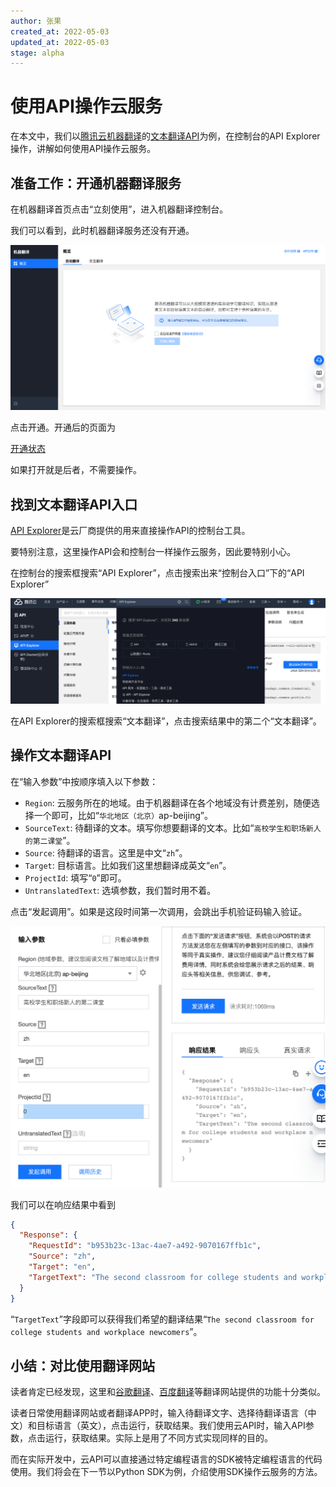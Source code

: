 ```yaml
---
author: 张果
created_at: 2022-05-03
updated_at: 2022-05-03
stage: alpha
---
```


# 使用API操作云服务

在本文中，我们以[腾讯云机器翻译](https://cloud.tencent.com/product/tmt)的[文本翻译API](https://cloud.tencent.com/document/product/551/15619)为例，在控制台的API Explorer操作，讲解如何使用API操作云服务。

## 准备工作：开通机器翻译服务

在机器翻译首页点击“立刻使用”，进入机器翻译控制台。

我们可以看到，此时机器翻译服务还没有开通。

![未开通状态](2_images/service_not_registered.png)

点击开通。开通后的页面为

[开通状态](2_images/service_registered.png)

如果打开就是后者，不需要操作。

## 找到文本翻译API入口

[API Explorer](https://console.cloud.tencent.com/api/explorer?Product=cvm&Version=2017-03-12&Action=DescribeZones&SignVersion=)是云厂商提供的用来直接操作API的控制台工具。

要特别注意，这里操作API会和控制台一样操作云服务，因此要特别小心。

在控制台的搜索框搜索“API Explorer”，点击搜索出来“控制台入口”下的“API Explorer”

![搜索API Explorer](2_images/search_api_explorer.png)

在API Explorer的搜索框搜索“文本翻译”，点击搜索结果中的第二个“文本翻译”。

## 操作文本翻译API

在“输入参数”中按顺序填入以下参数：

- `Region`: 云服务所在的地域。由于机器翻译在各个地域没有计费差别，随便选择一个即可，比如“`华北地区（北京）`ap-beijing”。
- `SourceText`: 待翻译的文本。填写你想要翻译的文本。比如“`高校学生和职场新人的第二课堂`”。
- `Source`: 待翻译的语言。这里是中文“`zh`”。
- `Target`: 目标语言。比如我们这里想翻译成英文“`en`”。
- `ProjectId`: 填写“`0`”即可。
- `UntranslatedText`: 选填参数，我们暂时用不着。

点击“发起调用”。如果是这段时间第一次调用，会跳出手机验证码输入验证。

![API调用结果](2_images/api_result.png)

我们可以在响应结果中看到

```json
{
  "Response": {
    "RequestId": "b953b23c-13ac-4ae7-a492-9070167ffb1c",
    "Source": "zh",
    "Target": "en",
    "TargetText": "The second classroom for college students and workplace newcomers"
  }
}
```

“`TargetText`”字段即可以获得我们希望的翻译结果“`The second classroom for college students and workplace newcomers`”。

## 小结：对比使用翻译网站

读者肯定已经发现，这里和[谷歌翻译](https://translate.google.com)、[百度翻译](https://fanyi.baidu.com)等翻译网站提供的功能十分类似。

读者日常使用翻译网站或者翻译APP时，输入待翻译文字、选择待翻译语言（中文）和目标语言（英文），点击运行，获取结果。我们使用云API时，输入API参数，点击运行，获取结果。实际上是用了不同方式实现同样的目的。

而在实际开发中，云API可以直接通过特定编程语言的SDK被特定编程语言的代码使用。我们将会在下一节以Python SDK为例，介绍使用SDK操作云服务的方法。

